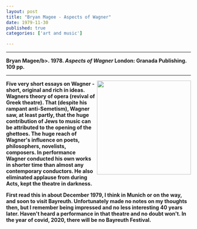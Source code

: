 ```yaml
---
layout: post
title: "Bryan Magee - Aspects of Wagner"
date: 1979-11-30
published: true
categories: ['art and music']

---
```



***
<b>Bryan Magee/b>. 1978. _Aspects of Wagner_  London: Granada Publishing. 109 pp.

***

<img align="right" src="https://i.gr-assets.com/images/S/compressed.photo.goodreads.com/books/1593784448l/54374194._SY475_.jpg"  width="256"  alt="">

Five very short essays on Wagner - short, original and rich in ideas.  Wagners theory of opera (revival of Greek theatre).  That (despite his rampant anti-Semetism), Wagner saw, at least partly, that the huge contribution of Jews to music can be attributed to the opening of the ghettoes.  The huge reach of Wagner's influence on poets, philosophers, novelists, composers.  In performance Wagner conducted his own works in shorter time than almost any contemporary conductors.  He also eliminated applause from during Acts, kept the theatre in darkness.

First read this in about December 1979, I think in Munich or on the way, and soon to visit Bayreuth.  Unfortunately made no notes on my thoughts then, but I remember being impressed and no less interesting 40 years later.  Haven't heard a performance in that theatre and no doubt won't.  In the year of covid, 2020, there will be no Bayreuth Festival.  


